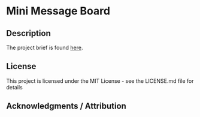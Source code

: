 # Mini Message Board

## Description

The project brief is found <a href="https://www.theodinproject.com/lessons/nodejs-mini-message-board">here</a>.

<!-- ## Getting Started

<a href="" target="_blank"> Live Link </a> 👈🏻
<br/> -->

## License

This project is licensed under the MIT License - see the LICENSE.md file for details

## Acknowledgments / Attribution

